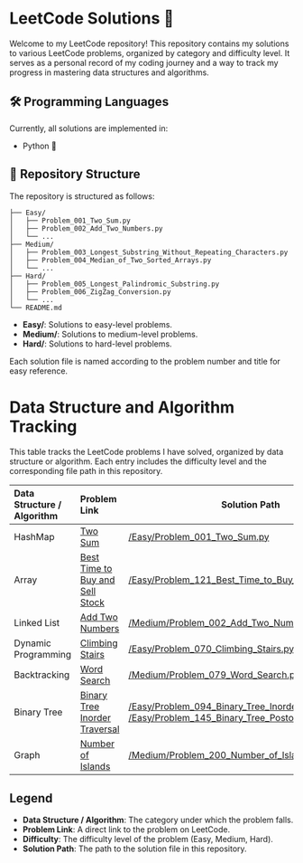 # LeetCode Solutions 📝

Welcome to my LeetCode repository! This repository contains my solutions to various LeetCode problems, organized by category and difficulty level. It serves as a personal record of my coding journey and a way to track my progress in mastering data structures and algorithms.



## 🛠️ Programming Languages

Currently, all solutions are implemented in:

- Python 🐍



## 📁 Repository Structure

The repository is structured as follows:

```
├── Easy/
│   ├── Problem_001_Two_Sum.py
│   ├── Problem_002_Add_Two_Numbers.py
│   └── ...
├── Medium/
│   ├── Problem_003_Longest_Substring_Without_Repeating_Characters.py
│   ├── Problem_004_Median_of_Two_Sorted_Arrays.py
│   └── ...
├── Hard/
│   ├── Problem_005_Longest_Palindromic_Substring.py
│   ├── Problem_006_ZigZag_Conversion.py
│   └── ...
└── README.md
```

- **Easy/**: Solutions to easy-level problems.
- **Medium/**: Solutions to medium-level problems.
- **Hard/**: Solutions to hard-level problems.

Each solution file is named according to the problem number and title for easy reference.



# Data Structure and Algorithm Tracking

This table tracks the LeetCode problems I have solved, organized by data structure or algorithm. Each entry includes the difficulty level and the corresponding file path in this repository.

| Data Structure / Algorithm | Problem Link                                                 | Solution Path                                                |
| :------------------------- | :----------------------------------------------------------- | ------------------------------------------------------------ |
| HashMap                    | [Two Sum](https://leetcode.com/problems/two-sum/)            | [/Easy/Problem_001_Two_Sum.py](./Easy/Problem_001_Two_Sum.py) |
| Array                      | [Best Time to Buy and Sell Stock](https://leetcode.com/problems/best-time-to-buy-and-sell-stock/) | [/Easy/Problem_121_Best_Time_to_Buy_and_Sell_Stock.py](./Easy/Problem_121_Best_Time_to_Buy_and_Sell_Stock.py) |
| Linked List                | [Add Two Numbers](https://leetcode.com/problems/add-two-numbers/) | [/Medium/Problem_002_Add_Two_Numbers.py](./Medium/Problem_002_Add_Two_Numbers.py) |
| Dynamic Programming        | [Climbing Stairs](https://leetcode.com/problems/climbing-stairs/) | [/Easy/Problem_070_Climbing_Stairs.py](./Easy/Problem_070_Climbing_Stairs.py) |
| Backtracking               | [Word Search](https://leetcode.com/problems/word-search/)    | [/Medium/Problem_079_Word_Search.py](./Medium/Problem_079_Word_Search.py) |
| Binary Tree                | [Binary Tree Inorder Traversal](https://leetcode.com/problems/binary-tree-inorder-traversal/) | [/Easy/Problem_094_Binary_Tree_Inorder_Traversal.py](./Easy/Problem_094_Binary_Tree_Inorder_Traversal.py)<br />[/Easy/Problem_145_Binary_Tree_Postorder_Traversal.py](./Easy/Problem_145_Binary_Tree_Postorder_Traversal.py) |
| Graph                      | [Number of Islands](https://leetcode.com/problems/number-of-islands/) | [/Medium/Problem_200_Number_of_Islands.py](./Medium/Problem_200_Number_of_Islands.py) |

## Legend
- **Data Structure / Algorithm**: The category under which the problem falls.
- **Problem Link**: A direct link to the problem on LeetCode.
- **Difficulty**: The difficulty level of the problem (Easy, Medium, Hard).
- **Solution Path**: The path to the solution file in this repository.